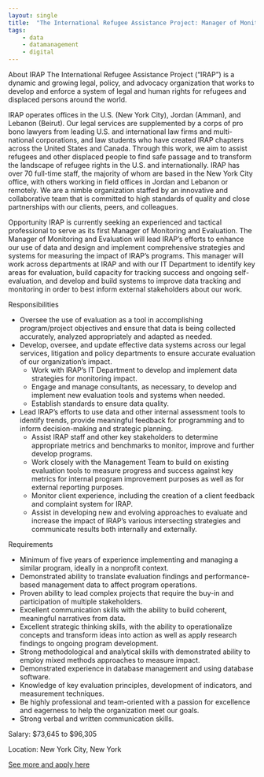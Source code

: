 ```yaml
---
layout: single
title:  "The International Refugee Assistance Project: Manager of Monitoring and Evaluation"
tags: 
    - data
    - datamanagement
    - digital
---
```

About IRAP
The International Refugee Assistance Project (“IRAP”) is a dynamic and growing legal, policy, and advocacy organization that works to develop and enforce a system of legal and human rights for refugees and displaced persons around the world.

IRAP operates offices in the U.S. (New York City), Jordan (Amman), and Lebanon (Beirut). Our legal services are supplemented by a corps of pro bono lawyers from leading U.S. and international law firms and multi-national corporations, and law students who have created IRAP chapters across the United States and Canada. Through this work, we aim to assist refugees and other displaced people to find safe passage and to transform the landscape of refugee rights in the U.S. and internationally. IRAP has over 70 full-time staff, the majority of whom are based in the New York City office, with others working in field offices in Jordan and Lebanon or remotely. We are a nimble organization staffed by an innovative and collaborative team that is committed to high standards of quality and close partnerships with our clients, peers, and colleagues. 

Opportunity
IRAP is currently seeking an experienced and tactical professional to serve as its first Manager of Monitoring and Evaluation. The Manager of Monitoring and Evaluation will lead IRAP’s efforts to enhance our use of data and design and implement comprehensive strategies and systems for measuring the impact of IRAP’s programs. This manager will work across departments at IRAP and with our IT Department to identify key areas for evaluation, build capacity for tracking success and ongoing self-evaluation, and develop and build systems to improve data tracking and monitoring in order to best inform external stakeholders about our work.

Responsibilities 
* Oversee the use of evaluation as a tool in accomplishing program/project objectives and ensure that data is being collected accurately, analyzed appropriately and adapted as needed.
* Develop, oversee, and update effective data systems across our legal services, litigation and policy departments to ensure accurate evaluation of our organization’s impact. 
  * Work with IRAP’s IT Department to develop and implement data strategies for monitoring impact.
  * Engage and manage consultants, as necessary, to develop and implement new evaluation tools and systems when needed.
  * Establish standards to ensure data quality.
* Lead IRAP’s efforts to use data and other internal assessment tools to identify trends, provide meaningful feedback for programming and to inform decision-making and strategic planning.
  * Assist IRAP staff and other key stakeholders to determine appropriate metrics and benchmarks to monitor, improve and further develop programs.
  * Work closely with the Management Team to build on existing evaluation tools to measure progress and success against key metrics for internal program improvement purposes as well as for external reporting purposes.
  * Monitor client experience, including the creation of a client feedback and complaint system for IRAP.
  * Assist in developing new and evolving approaches to evaluate and increase the impact of IRAP’s various intersecting strategies and communicate results both internally and externally.

Requirements
* Minimum of five years of experience implementing and managing a similar program, ideally in a nonprofit context.
* Demonstrated ability to translate evaluation findings and performance-based management data to affect program operations.
* Proven ability to lead complex projects that require the buy-in and participation of multiple stakeholders.
* Excellent communication skills with the ability to build coherent, meaningful narratives from data.
* Excellent strategic thinking skills, with the ability to operationalize concepts and transform ideas into action as well as apply research findings to ongoing program development.
* Strong methodological and analytical skills with demonstrated ability to employ mixed methods approaches to measure impact.
* Demonstrated experience in database management and using database software. 
* Knowledge of key evaluation principles, development of indicators, and measurement techniques.
* Be highly professional and team-oriented with a passion for excellence and eagerness to help the organization meet our goals.
* Strong verbal and written communication skills.


Salary: $73,645 to $96,305

Location: New York City, New York


[See more and apply here](https://refugeerights.org/hope-help/managerofme/)
